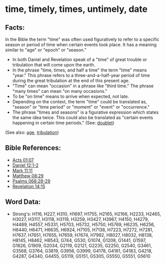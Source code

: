 # time, timely, times, untimely, date #

## Facts: ##

In the Bible the term "time" was often used figuratively to refer to a specific season or period of time when certain events took place. It has a meaning similar to "age" or "epoch" or "season."

* In both Daniel and Revelation speak of a "time" of great trouble or tribulation that will come upon the earth.
* In the phrase "time, times, and half a time" the term "time" means "year." This phrase refers to a three-and-a-half-year period of time during the great tribulation at the end of this present age.
* "Time" can mean "occasion" in a phrase like "third time." The phrase "many times" can mean "on many occasions."
* To be "on time" means to arrive when expected, not late.
* Depending on the context, the term "time" could be translated as, "season" or "time period" or "moment" or "event" or "occurrence."
* The phrase "times and seasons" is a figurative expression which states the same idea twice. This could also be translated as "certain events happening in certain time periods." (See: [doublet](rc://en/ta/man/translate/figs-doublet))

(See also: [age](../other/age.md), [tribulation](../other/tribulation.md))

## Bible References: ##

* [Acts 01:07](rc://en/tn/help/act/01/07)
* [Daniel 12:1-2](rc://en/tn/help/dan/12/01)
* [Mark 11:11](rc://en/tn/help/mrk/11/11)
* [Matthew 08:29](rc://en/tn/help/mat/08/29)
* [Psalms 068:28-29](rc://en/tn/help/psa/068/028)
* [Revelation 14:15](rc://en/tn/help/rev/14/15)

## Word Data: ##

* Strong's: H116, H227, H310, H1697, H1755, H2165, H2166, H2233, H2465, H3027, H3117, H3118, H3119, H3259, H3427, H3967, H4150, H4279, H4489, H4557, H5331, H5703, H5732, H5750, H5769, H6235, H6256, H6440, H6471, H6635, H6924, H7105, H7138, H7223, H7272, H7281, H7637, H7651, H7655, H7659, H7674, H7992, H8027, H8032, H8138, H8145, H8462, H8543, G744, G530, G1074, G1208, G1441, G1597, G1626, G1909, G2034, G2119, G2121, G2235, G2250, G2540, G3461, G3568, G3764, G3819, G3956, G3999, G4178, G4181, G4183, G4218, G4287, G4340, G4455, G5119, G5151, G5305, G5550, G5551, G5610
